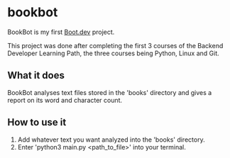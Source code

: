 # bookbot

BookBot is my first [Boot.dev](https://www.boot.dev) project.

This project was done after completing the first 3 courses of the Backend Developer Learning Path, the three courses being Python, Linux and Git.

## What it does
BookBot analyses text files stored in the 'books' directory and gives a report on its word and character count.

## How to use it
1) Add whatever text you want analyzed into the 'books' directory.
2) Enter 'python3 main.py <path_to_file>' into your terminal.
